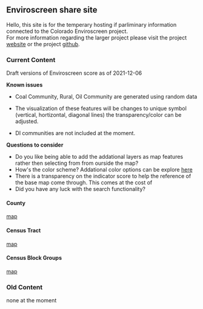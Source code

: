 

## Enviroscreen share site
Hello, this site is for the temperary hosting if parliminary information connected to the Colorado Enviroscreen project.
<br>
For more information regarding the larger project please visit the project [website](https://cdphe.colorado.gov/enviroscreen) or the project [github](https://github.com/GeospatialCentroid/Colorado-EnviroScreen).


### Current Content

Draft versions of Enviroscreen score as of 2021-12-06

**Known issues**

- Coal Community, Rural, Oil Community are generated using random data
- The visualization of these features will be changes to unique symbol (vertical, hortizontal, diagonal lines) the transparency/color can be adjusted.

- DI communities are not included at the moment.

**Questions to consider**

- Do you like being able to add the addational layers as map features rather then selecting from from ourside the map?
- How's the color scheme? Addational color options can be explore [here](https://colorbrewer2.org/#type=sequential&scheme=BuGn&n=3)
- There is a transparency on the indicator score to help the reference of the base map come through. This comes at the cost of
- Did you have any luck with the search functionality?  

#### County
[map]("https://geospatialcentroid.github.io/enviroscreen/countyMap.html")

#### Census Tract  
[map]("https://geospatialcentroid.github.io/enviroscreen/censusTrackMap.html")


#### Census Block Groups
[map]("https://geospatialcentroid.github.io/enviroscreen/censusBlockGroupMap.html")


### Old Content
none at the moment
